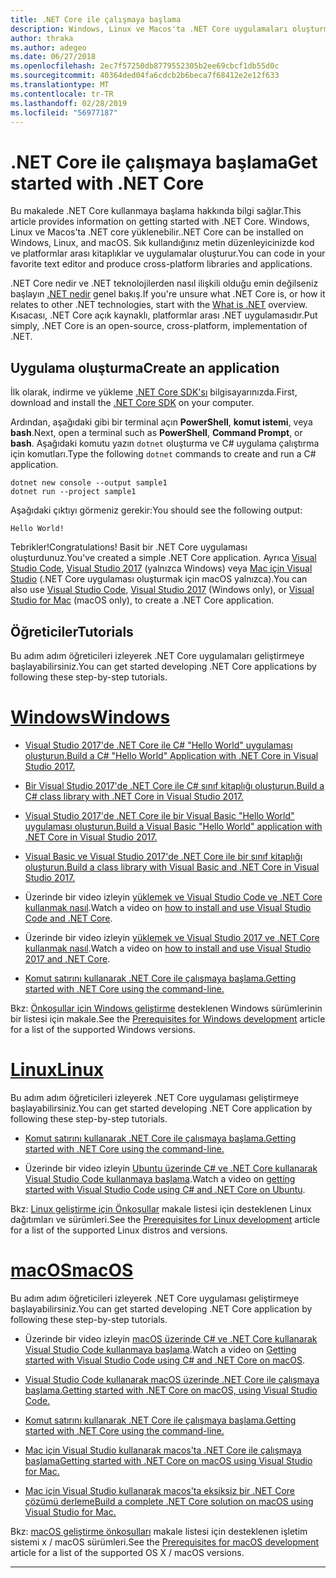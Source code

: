 ```yaml
---
title: .NET Core ile çalışmaya başlama
description: Windows, Linux ve Macos'ta .NET Core uygulamaları oluşturma hakkında bilgi edinmek için kaynakları bulun.
author: thraka
ms.author: adegeo
ms.date: 06/27/2018
ms.openlocfilehash: 2ec7f57250db8779552305b2ee69cbcf1db55d0c
ms.sourcegitcommit: 40364ded04fa6cdcb2b6beca7f68412e2e12f633
ms.translationtype: MT
ms.contentlocale: tr-TR
ms.lasthandoff: 02/28/2019
ms.locfileid: "56977187"
---
```

# <a name="get-started-with-net-core"></a><span data-ttu-id="255ea-103">.NET Core ile çalışmaya başlama</span><span class="sxs-lookup"><span data-stu-id="255ea-103">Get started with .NET Core</span></span>

<span data-ttu-id="255ea-104">Bu makalede .NET Core kullanmaya başlama hakkında bilgi sağlar.</span><span class="sxs-lookup"><span data-stu-id="255ea-104">This article provides information on getting started with .NET Core.</span></span> <span data-ttu-id="255ea-105">Windows, Linux ve Macos'ta .NET core yüklenebilir.</span><span class="sxs-lookup"><span data-stu-id="255ea-105">.NET Core can be installed on Windows, Linux, and macOS.</span></span> <span data-ttu-id="255ea-106">Sık kullandığınız metin düzenleyicinizde kod ve platformlar arası kitaplıklar ve uygulamalar oluşturur.</span><span class="sxs-lookup"><span data-stu-id="255ea-106">You can code in your favorite text editor and produce cross-platform libraries and applications.</span></span> 

<span data-ttu-id="255ea-107">.NET Core nedir ve .NET teknolojilerden nasıl ilişkili olduğu emin değilseniz başlayın [.NET nedir](https://www.microsoft.com/net/learn/dotnet/what-is-dotnet) genel bakış.</span><span class="sxs-lookup"><span data-stu-id="255ea-107">If you're unsure what .NET Core is, or how it relates to other .NET technologies, start with the [What is .NET](https://www.microsoft.com/net/learn/dotnet/what-is-dotnet) overview.</span></span> <span data-ttu-id="255ea-108">Kısacası, .NET Core açık kaynaklı, platformlar arası .NET uygulamasıdır.</span><span class="sxs-lookup"><span data-stu-id="255ea-108">Put simply, .NET Core is an open-source, cross-platform, implementation of .NET.</span></span>

## <a name="create-an-application"></a><span data-ttu-id="255ea-109">Uygulama oluşturma</span><span class="sxs-lookup"><span data-stu-id="255ea-109">Create an application</span></span>

<span data-ttu-id="255ea-110">İlk olarak, indirme ve yükleme [.NET Core SDK'sı](https://www.microsoft.com/net/download/) bilgisayarınızda.</span><span class="sxs-lookup"><span data-stu-id="255ea-110">First, download and install the [.NET Core SDK](https://www.microsoft.com/net/download/) on your computer.</span></span>

<span data-ttu-id="255ea-111">Ardından, aşağıdaki gibi bir terminal açın **PowerShell**, **komut istemi**, veya **bash**.</span><span class="sxs-lookup"><span data-stu-id="255ea-111">Next, open a terminal such as **PowerShell**, **Command Prompt**, or **bash**.</span></span> <span data-ttu-id="255ea-112">Aşağıdaki komutu yazın `dotnet` oluşturma ve C# uygulama çalıştırma için komutları.</span><span class="sxs-lookup"><span data-stu-id="255ea-112">Type the following `dotnet` commands to create and run a C# application.</span></span>

```console
dotnet new console --output sample1
dotnet run --project sample1
```

<span data-ttu-id="255ea-113">Aşağıdaki çıktıyı görmeniz gerekir:</span><span class="sxs-lookup"><span data-stu-id="255ea-113">You should see the following output:</span></span>

```console
Hello World!
```

<span data-ttu-id="255ea-114">Tebrikler!</span><span class="sxs-lookup"><span data-stu-id="255ea-114">Congratulations!</span></span> <span data-ttu-id="255ea-115">Basit bir .NET Core uygulaması oluşturdunuz.</span><span class="sxs-lookup"><span data-stu-id="255ea-115">You've created a simple .NET Core application.</span></span> <span data-ttu-id="255ea-116">Ayrıca [Visual Studio Code](tutorials/with-visual-studio-code.md), [Visual Studio 2017](tutorials/with-visual-studio.md) (yalnızca Windows) veya [Mac için Visual Studio](tutorials/using-on-mac-vs.md) (.NET Core uygulaması oluşturmak için macOS yalnızca).</span><span class="sxs-lookup"><span data-stu-id="255ea-116">You can also use [Visual Studio Code](tutorials/with-visual-studio-code.md), [Visual Studio 2017](tutorials/with-visual-studio.md) (Windows only), or [Visual Studio for Mac](tutorials/using-on-mac-vs.md) (macOS only), to create a .NET Core application.</span></span>

## <a name="tutorials"></a><span data-ttu-id="255ea-117">Öğreticiler</span><span class="sxs-lookup"><span data-stu-id="255ea-117">Tutorials</span></span>

<span data-ttu-id="255ea-118">Bu adım adım öğreticileri izleyerek .NET Core uygulamaları geliştirmeye başlayabilirsiniz.</span><span class="sxs-lookup"><span data-stu-id="255ea-118">You can get started developing .NET Core applications by following these step-by-step tutorials.</span></span>

# <a name="windowstabwindows"></a>[<span data-ttu-id="255ea-119">Windows</span><span class="sxs-lookup"><span data-stu-id="255ea-119">Windows</span></span>](#tab/windows)

* [<span data-ttu-id="255ea-120">Visual Studio 2017'de .NET Core ile C# "Hello World" uygulaması oluşturun.</span><span class="sxs-lookup"><span data-stu-id="255ea-120">Build a C# "Hello World" Application with .NET Core in Visual Studio 2017.</span></span>](./tutorials/with-visual-studio.md)

* [<span data-ttu-id="255ea-121">Bir Visual Studio 2017'de .NET Core ile C# sınıf kitaplığı oluşturun.</span><span class="sxs-lookup"><span data-stu-id="255ea-121">Build a C# class library with .NET Core in Visual Studio 2017.</span></span>](./tutorials/library-with-visual-studio.md)

* [<span data-ttu-id="255ea-122">Visual Studio 2017'de .NET Core ile bir Visual Basic "Hello World" uygulaması oluşturun.</span><span class="sxs-lookup"><span data-stu-id="255ea-122">Build a Visual Basic "Hello World" application with .NET Core in Visual Studio 2017.</span></span>](./tutorials/vb-with-visual-studio.md)

* [<span data-ttu-id="255ea-123">Visual Basic ve Visual Studio 2017'de .NET Core ile bir sınıf kitaplığı oluşturun.</span><span class="sxs-lookup"><span data-stu-id="255ea-123">Build a class library with Visual Basic and .NET Core in Visual Studio 2017.</span></span>](./tutorials/vb-library-with-visual-studio.md)  

* <span data-ttu-id="255ea-124">Üzerinde bir video izleyin [yüklemek ve Visual Studio Code ve .NET Core kullanmak nasıl](https://channel9.msdn.com/Blogs/dotnet/Get-started-with-VS-Code-using-CSharp-and-NET-Core/).</span><span class="sxs-lookup"><span data-stu-id="255ea-124">Watch a video on [how to install and use Visual Studio Code and .NET Core](https://channel9.msdn.com/Blogs/dotnet/Get-started-with-VS-Code-using-CSharp-and-NET-Core/).</span></span>

* <span data-ttu-id="255ea-125">Üzerinde bir video izleyin [yüklemek ve Visual Studio 2017 ve .NET Core kullanmak nasıl](https://channel9.msdn.com/Blogs/dotnet/Get-Started-NET-Core-Visual-Studio-2017/).</span><span class="sxs-lookup"><span data-stu-id="255ea-125">Watch a video on [how to install and use Visual Studio 2017 and .NET Core](https://channel9.msdn.com/Blogs/dotnet/Get-Started-NET-Core-Visual-Studio-2017/).</span></span>

* [<span data-ttu-id="255ea-126">Komut satırını kullanarak .NET Core ile çalışmaya başlama.</span><span class="sxs-lookup"><span data-stu-id="255ea-126">Getting started with .NET Core using the command-line.</span></span>](tutorials/using-with-xplat-cli.md)

<span data-ttu-id="255ea-127">Bkz: [Önkoşullar için Windows geliştirme](windows-prerequisites.md) desteklenen Windows sürümlerinin bir listesi için makale.</span><span class="sxs-lookup"><span data-stu-id="255ea-127">See the [Prerequisites for Windows development](windows-prerequisites.md) article for a list of the supported Windows versions.</span></span>

# <a name="linuxtablinux"></a>[<span data-ttu-id="255ea-128">Linux</span><span class="sxs-lookup"><span data-stu-id="255ea-128">Linux</span></span>](#tab/linux)

<span data-ttu-id="255ea-129">Bu adım adım öğreticileri izleyerek .NET Core uygulaması geliştirmeye başlayabilirsiniz.</span><span class="sxs-lookup"><span data-stu-id="255ea-129">You can get started developing .NET Core application by following these step-by-step tutorials.</span></span>

* [<span data-ttu-id="255ea-130">Komut satırını kullanarak .NET Core ile çalışmaya başlama.</span><span class="sxs-lookup"><span data-stu-id="255ea-130">Getting started with .NET Core using the command-line.</span></span>](tutorials/using-with-xplat-cli.md)

* <span data-ttu-id="255ea-131">Üzerinde bir video izleyin [Ubuntu üzerinde C# ve .NET Core kullanarak Visual Studio Code kullanmaya başlama](https://channel9.msdn.com/Blogs/dotnet/Get-started-with-VS-Code-Csharp-dotnet-Core-Ubuntu).</span><span class="sxs-lookup"><span data-stu-id="255ea-131">Watch a video on [getting started with Visual Studio Code using C# and .NET Core on Ubuntu](https://channel9.msdn.com/Blogs/dotnet/Get-started-with-VS-Code-Csharp-dotnet-Core-Ubuntu).</span></span>

<span data-ttu-id="255ea-132">Bkz: [Linux geliştirme için Önkoşullar](linux-prerequisites.md) makale listesi için desteklenen Linux dağıtımları ve sürümleri.</span><span class="sxs-lookup"><span data-stu-id="255ea-132">See the [Prerequisites for Linux development](linux-prerequisites.md) article for a list of the supported Linux distros and versions.</span></span>

# <a name="macostabmacos"></a>[<span data-ttu-id="255ea-133">macOS</span><span class="sxs-lookup"><span data-stu-id="255ea-133">macOS</span></span>](#tab/macos)

<span data-ttu-id="255ea-134">Bu adım adım öğreticileri izleyerek .NET Core uygulaması geliştirmeye başlayabilirsiniz.</span><span class="sxs-lookup"><span data-stu-id="255ea-134">You can get started developing .NET Core application by following these step-by-step tutorials.</span></span>

* <span data-ttu-id="255ea-135">Üzerinde bir video izleyin [macOS üzerinde C# ve .NET Core kullanarak Visual Studio Code kullanmaya başlama](https://channel9.msdn.com/Blogs/dotnet/Get-started-VSCode-NET-Core-Mac).</span><span class="sxs-lookup"><span data-stu-id="255ea-135">Watch a video on [Getting started with Visual Studio Code using C# and .NET Core on macOS](https://channel9.msdn.com/Blogs/dotnet/Get-started-VSCode-NET-Core-Mac).</span></span>

* [<span data-ttu-id="255ea-136">Visual Studio Code kullanarak macOS üzerinde .NET Core ile çalışmaya başlama.</span><span class="sxs-lookup"><span data-stu-id="255ea-136">Getting started with .NET Core on macOS, using Visual Studio Code.</span></span>](tutorials/using-on-macos.md)

* [<span data-ttu-id="255ea-137">Komut satırını kullanarak .NET Core ile çalışmaya başlama.</span><span class="sxs-lookup"><span data-stu-id="255ea-137">Getting started with .NET Core using the command-line.</span></span>](tutorials/using-with-xplat-cli.md)

* [<span data-ttu-id="255ea-138">Mac için Visual Studio kullanarak macos'ta .NET Core ile çalışmaya başlama</span><span class="sxs-lookup"><span data-stu-id="255ea-138">Getting started with .NET Core on macOS using Visual Studio for Mac.</span></span>](tutorials/using-on-mac-vs.md)

* [<span data-ttu-id="255ea-139">Mac için Visual Studio kullanarak macos'ta eksiksiz bir .NET Core çözümü derleme</span><span class="sxs-lookup"><span data-stu-id="255ea-139">Build a complete .NET Core solution on macOS using Visual Studio for Mac.</span></span>](tutorials/using-on-mac-vs-full-solution.md)

<span data-ttu-id="255ea-140">Bkz: [macOS geliştirme önkoşulları](macos-prerequisites.md) makale listesi için desteklenen işletim sistemi x / macOS sürümleri.</span><span class="sxs-lookup"><span data-stu-id="255ea-140">See the [Prerequisites for macOS development](macos-prerequisites.md) article for a list of the supported OS X / macOS versions.</span></span>

---
